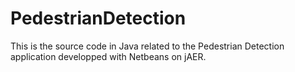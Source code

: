 # PedestrianDetection
This is the source code in Java related to the Pedestrian Detection application developped with Netbeans on jAER.
